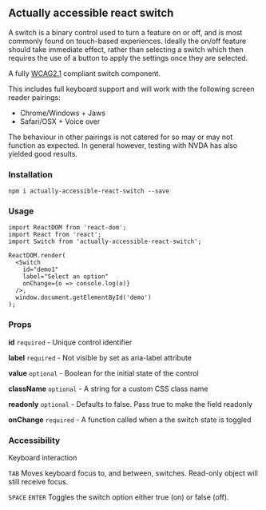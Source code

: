 ## Actually accessible react switch

A switch is a binary control used to turn a feature on or off, and is most commonly found on touch-based experiences. Ideally the on/off feature should take immediate effect, rather than selecting a switch which then requires the use of a button to apply the settings once they are selected.

A fully [WCAG2.1](https://www.w3.org/WAI/WCAG21/Understanding/) compliant switch component.

This includes full keyboard support and will work with the following screen reader pairings:
* Chrome/Windows + Jaws
* Safari/OSX + Voice over

The behaviour in other pairings is not catered for so may or may not function as expected. In general however, testing with NVDA has also yielded good results.

### Installation
```npm i actually-accessible-react-switch --save```

### Usage

```
import ReactDOM from 'react-dom';
import React from 'react';
import Switch from 'actually-accessible-react-switch';

ReactDOM.render(
  <Switch
    id="demo1"
    label="Select an option"
    onChange={o => console.log(o)}
  />,
  window.document.getElementById('demo')
);
```

### Props
**id** `required` - Unique control identifier

**label** `required` - Not visible by set as aria-label attribute

**value** `optional` - Boolean for the initial state of the control

**className** `optional` - A string for a custom CSS class name

**readonly** `optional` - Defaults to false. Pass true to make the field readonly

**onChange** `required` - A function called when a the switch state is toggled

### Accessibility

Keyboard interaction

`TAB` Moves keyboard focus to, and between, switches. Read-only object will still receive focus.

`SPACE` `ENTER` Toggles the switch option either true (on) or false (off).